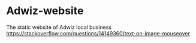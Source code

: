 # Adwiz-website

The static website of Adwiz local business
https://stackoverflow.com/questions/14149360/text-on-image-mouseover
